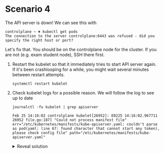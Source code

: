 # Scenario 4

The API server is down! We can see this with

```
controlplane ~ ✖ kubectl get pods
The connection to the server controlplane:6443 was refused - did you specify the right host or port?
```

Let's fix that. You should be on the controlplane node for the cluster. If you are not (e.g. exam student node), SSH there first.

1. Restart the kubelet so that it immediately tries to start API server again. If it's been crashlooping for a while, you might wait several minutes between restart attempts.

    ```
    systemctl restart kubelet
    ```

2. Check kubelet logs for a possible reason. We will follow the log to see up to date

    ```
    journalctl -fu kubelet | grep apiserver
    ```

    ```
    Feb 25 14:16:02 controlplane kubelet[26952]: E0225 14:16:02.967711   26952 file.go:187] "Could not process manifest file" err="/etc/kubernetes/manifests/kube-apiserver.yaml: couldn't parse as pod(yaml: line 67: found character that cannot start any token), please check config file" path="/etc/kubernetes/manifests/kube-apiserver.yaml"
    ```

    <details>
    <summary>Reveal solution</summary>

    Again we have the answer right here!

    This is a favourite of students when editing any YAML! Clearly we have a YAML error, and it tells us near which line

    Edit the manifest in `vi` and turn on line numbers with the following vi command

    ```
    :set nu
    ```

    Now scroll down to the indicated line. Hmm, it _looks_ ok, but it isnt!

    Put the cursor at the beginning of the line and right arrow it towards the `cpu: 250m`. What do you notice?

    <details>
    <summary>Reveal issue</summary>

    Did you notice that the cursor jumps two spaces at one point? This is because there are `TAB` characters in there. YAML hates tabs! Edit the line to delete the tab and re-indent using spaces.
    </details>
    </details>



